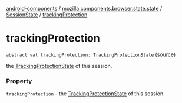 [android-components](../../index.md) / [mozilla.components.browser.state.state](../index.md) / [SessionState](index.md) / [trackingProtection](./tracking-protection.md)

# trackingProtection

`abstract val trackingProtection: `[`TrackingProtectionState`](../-tracking-protection-state/index.md) [(source)](https://github.com/mozilla-mobile/android-components/blob/master/components/browser/state/src/main/java/mozilla/components/browser/state/state/SessionState.kt#L23)

the [TrackingProtectionState](../-tracking-protection-state/index.md) of this session.

### Property

`trackingProtection` - the [TrackingProtectionState](../-tracking-protection-state/index.md) of this session.